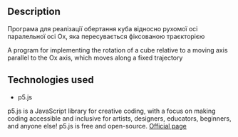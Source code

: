 ## Description

Програма для реалізації обертання куба відносно рухомої осі паралельної осі Ох, яка пересувається фіксованою траєкторією

A program for implementing the rotation of a cube relative to a moving axis parallel to the Ox axis, which moves along a fixed trajectory

## Technologies used

- p5.js

p5.js is a JavaScript library for creative coding, with a focus on making coding accessible and inclusive for artists, designers, educators, beginners, and anyone else! p5.js is free and open-source.
[Official page](https://p5js.org/)
